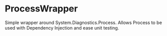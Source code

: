 # ProcessWrapper
Simple wrapper around System.Diagnostics.Process. Allows Process to be used with Dependency Injection and ease unit testing.
